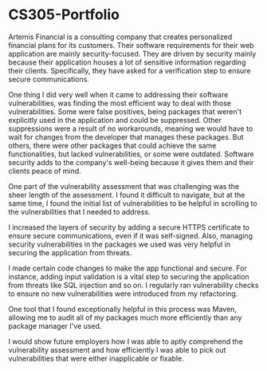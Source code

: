 # CS305-Portfolio

Artemis Financial is a consulting company that creates personalized financial plans for its customers. Their software requirements for their web application are mainly security-focused. They are driven by security mainly because their application houses a lot of sensitive information regarding their clients. Specifically, they have asked for a verification step to ensure secure communications.

One thing I did very well when it came to addressing their software vulnerabilities, was finding the most efficient way to deal with those vulnerabilities. Some were false positives, being packages that weren't explicitly used in the application and could be suppressed. Other suppressions were a result of no workarounds, meaning we would have to wait for changes from the developer that manages these packages. But others, there were other packages that could achieve the same functionalities, but lacked vulnerabilities, or some were outdated. Software security adds to the company's well-being because it gives them and their clients peace of mind.

One part of the vulnerability assessment that was challenging was the sheer length of the assessment. I found it difficult to navigate, but at the same time, I found the initial list of vulnerabilities to be helpful in scrolling to the vulnerabilities that I needed to address.

I increased the layers of security by adding a secure HTTPS certificate to ensure secure communications, even if it was self-signed. Also, managing security vulnerabilities in the packages we used was very helpful in securing the application from threats.

I made certain code changes to make the app functional and secure. For instance, adding input validation is a vital step to securing the application from threats like SQL injection and so on. I regularly ran vulnerability checks to ensure no new vulnerabilities were introduced from my refactoring.

One tool that I found exceptionally helpful in this process was Maven, allowing me to audit all of my packages much more efficiently than any package manager I've used.

I would show future employers how I was able to aptly comprehend the vulnerability assessment and how efficiently I was able to pick out vulnerabilities that were either inapplicable or fixable.
